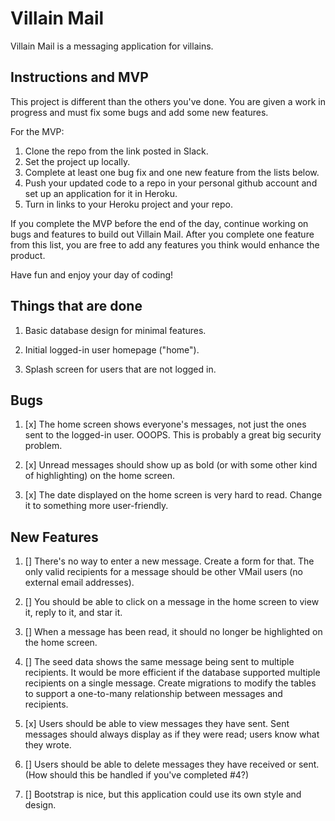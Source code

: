 # Villain Mail

Villain Mail is a messaging application for villains.

## Instructions and MVP

This project is different than the others you've done. You are given a work in progress and must fix some bugs and add some new features.

For the MVP:

1. Clone the repo from the link posted in Slack. 
2. Set the project up locally. 
3. Complete at least one bug fix and one new feature from the lists below.
4. Push your updated code to a repo in your personal github account and set up an application for it in Heroku. 
5. Turn in links to your Heroku project and your repo.

If you complete the MVP before the end of the day, continue working on bugs and features to build out Villain Mail. After you complete one feature from this list, you are free to add any features you think would enhance the product. 

Have fun and enjoy your day of coding!

## Things that are done

1. Basic database design for minimal features.

2. Initial logged-in user homepage ("home").

3. Splash screen for users that are not logged in.

## Bugs

1. [x] The home screen shows everyone's messages, not just the ones sent to the logged-in user. OOOPS. This is probably a great big security problem.

2. [x] Unread messages should show up as bold (or with some other kind of highlighting) on the home screen.

3. [x] The date displayed on the home screen is very hard to read. Change it to something more user-friendly.

## New Features

1. [] There's no way to enter a new message. Create a form for that. The only valid recipients for a message should be other VMail users (no external email addresses).

2. [] You should be able to click on a message in the home screen to view it, reply to it, and star it.

3. [] When a message has been read, it should no longer be highlighted on the home screen.

4. [] The seed data shows the same message being sent to multiple recipients. It would be more efficient if the database supported multiple recipients on a single message. Create migrations to modify the tables to support a one-to-many relationship between messages and recipients.

5. [x] Users should be able to view messages they have sent. Sent messages should always display as if they were read; users know what they wrote.

6. [] Users should be able to delete messages they have received or sent. (How should this be handled if you've completed #4?)

7. [] Bootstrap is nice, but this application could use its own style and design.
 
